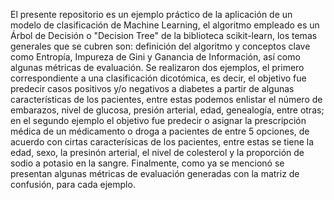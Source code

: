 El presente repositorio es un ejemplo práctico de la aplicación de un modelo de clasificación de Machine Learning, el algoritmo empleado es un Árbol de Decisión o "Decision Tree" de la biblioteca scikit-learn, 
los temas generales que se cubren son: definición del algoritmo y conceptos clave como Entropía, Impureza de Gini y Ganancia de Información, así como algunas métricas de evaluación. 
Se realizaron dos ejemplos, el primero correspondiente a una clasificación dicotómica, es decir, el objetivo fue predecir casos positivos y/o negativos a diabetes a partir de algunas características de los pacientes, 
entre estas podemos enlistar el número de embarazos, nivel de glucosa, presión arterial, edad, genealogía, entre otras; 
en el segundo ejemplo el objetivo fue predecir o asignar la prescripción médica de un médicamento o droga a pacientes de entre 5 opciones, de acuerdo con cirtas caracterísicas de los pacientes, entre estas se tiene la edad,
sexo, la presinón arterial, el nivel de colesterol y la proporción de sodio a potasio en la sangre. 
Finalmente, como ya se mencionó se presentan algunas métricas de evaluación generadas con la matriz de confusión, para cada ejemplo.
